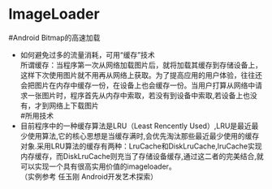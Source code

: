 # ImageLoader
#Android Bitmap的高速加载  
* 如何避免过多的流量消耗，可用“缓存”技术  
所谓缓存：当程序第一次从网络加载图片后，就将加载其缓存到存储设备上，这样下次使用图片就不用再从网络上获取。为了提高应用的用户体验，往往还会把图片在内存中缓存一份，在设备上也会缓存一份。当用户打算从网络中请求一张图片时，程序首先从内存中索取，若没有到设备中索取,若设备上也没有，才到网络上下载图片   
#所用技术  
* 目前程序中的一种缓存算法是LRU（Least Rencently Used）,LRU是最近最少使用算法,它的核心思想是当缓存满时,会优先淘汰那些最近最少使用的缓存对象.采用LRU算法的缓存有两种：LruCache和DiskLruCache,lruCache实现内存缓存，而DiskLruCache则充当了存储设备缓存,通过这二者的完美结合,就可以实现一个具有很高实用价值的imageloader。  <br>（实例参考  任玉刚  Android开发艺术探索）

